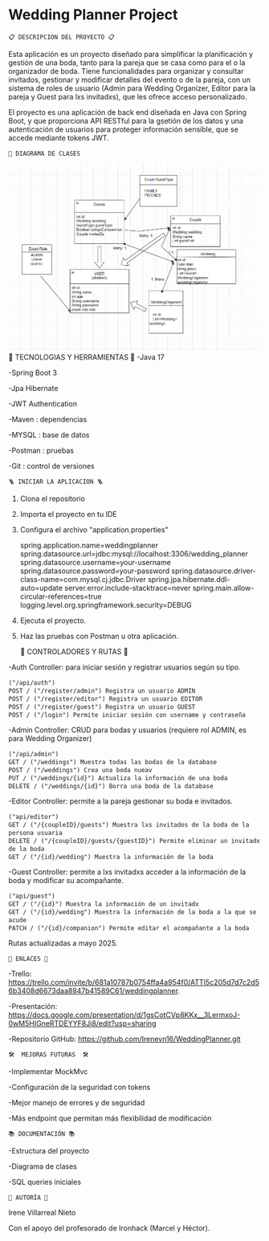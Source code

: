 # Wedding Planner Project
    📋 DESCRIPCION DEL PROYECTO 📋

Esta aplicación es un proyecto diseñado para simplificar la planificación y gestión de una boda, tanto para la pareja 
que se casa como para el o la organizador de boda. Tiene funcionalidades para organizar y consultar invitados, gestionar y modificar
detalles del evento o de la pareja, con un sistema de roles de usuario (Admin para Wedding Organizer, Editor para la pareja y Guest
para lxs invitadxs), que les ofrece acceso personalizado.

El proyecto es una aplicación de back end diseñada en Java con Spring Boot, y que proporciona API RESTful para la gsetión de los 
datos y una autenticación de usuarios para proteger información sensible, que se accede mediante tokens JWT.

    📐 DIAGRAMA DE CLASES
![Diagrama de clases.png](Diagrama%20de%20clases.png)
    🚀 TECNOLOGIAS Y HERRAMIENTAS 🚀
-Java 17

-Spring Boot 3

-Jpa Hibernate

-JWT Authentication

-Maven : dependencias

-MYSQL : base de datos

-Postman : pruebas

-Git : control de versiones

    🪜 INICIAR LA APLICACION 🪜 

1. Clona el repositorio
2. Importa el proyecto en tu IDE
3. Configura el archivo  "application.properties"


    spring.application.name=weddingplanner
    spring.datasource.url=jdbc:mysql://localhost:3306/wedding_planner
    spring.datasource.username=your-username
    spring.datasource.password=your-password
    spring.datasource.driver-class-name=com.mysql.cj.jdbc.Driver
    spring.jpa.hibernate.ddl-auto=update
    server.error.include-stacktrace=never
    spring.main.allow-circular-references=true
    logging.level.org.springframework.security=DEBUG

4. Ejecuta el proyecto.
5. Haz las pruebas con Postman u otra aplicación.

    
    📁 CONTROLADORES Y RUTAS 📁

-Auth Controller: para iniciar sesión y registrar usuarios según su tipo.

    ("/api/auth")
    POST / ("/register/admin") Registra un usuario ADMIN
    POST / ("/register/editor") Registra un usuario EDITOR
    POST / ("/register/guest") Registra un usuario GUEST
    POST / ("/login") Permite iniciar sesión con username y contraseña

-Admin Controller: CRUD para bodas y usuarios (requiere rol ADMIN, es para Wedding Organizer)

    ("/api/admin")
    GET / ("/weddings") Muestra todas las bodas de la database
    POST / ("/weddings") Crea una boda nueav 
    PUT / ("/weddings/{id}") Actualiza la información de una boda
    DELETE / ("/weddings/{id}") Borra una boda de la database

-Editor Controller: permite a la pareja gestionar su boda e invitados.

    ("api/editor")
    GET / ("/{coupleID}/guests") Muestra lxs invitados de la boda de la persona usuaria
    DELETE / ("/{coupleID}/guests/{guestID}") Permite eliminar un invitadx de la boda
    GET / ("/{id}/wedding") Muestra la información de la boda

-Guest Controller: permite a lxs invitadxs acceder a la información de la boda y modificar su acompañante.

    ("api/guest")
    GET / ("/{id}") Muestra la información de un invitadx
    GET / ("/{id}/wedding") Muestra la información de la boda a la que se acude
    PATCH / ("/{id}/companion") Permite editar el acompañante a la boda

Rutas actualizadas a mayo 2025.

    🔗 ENLACES 🔗

-Trello: https://trello.com/invite/b/681a10787b0754ffa4a954f0/ATTI5c205d7d7c2d56b3408d6673daa8847b41589C61/weddingplanner.

-Presentación: https://docs.google.com/presentation/d/1gsCotCVp8KKx__3LermxoJ-0wM5HIGneRTDEYYF8Jj8/edit?usp=sharing

-Repositorio GitHub: https://github.com/Irenevn16/WeddingPlanner.git

    🛠️  MEJORAS FUTURAS  🛠️

-Implementar MockMvc 

-Configuración de la seguridad con tokens

-Mejor manejo de errores y de seguridad

-Más endpoint que permitan más flexibilidad de modificación
    
    📚 DOCUMENTACIÓN 📚

-Estructura del proyecto

-Diagrama de clases

-SQL queries iniciales

    👥 AUTORÍA 👥

Irene Villarreal Nieto

Con el apoyo del profesorado de Ironhack (Marcel y Héctor).
